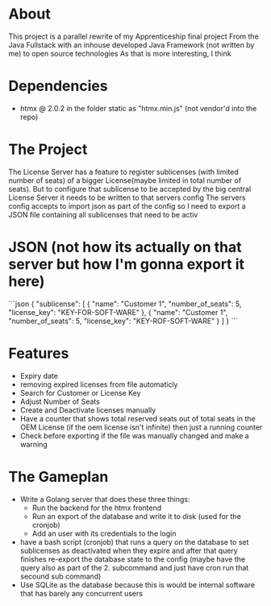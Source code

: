 # About
This project is a parallel rewrite of my Apprenticeship final project
From the Java Fullstack with an inhouse developed Java Framework (not written by me) to open source technologies
As that is more interesting, I think
# Dependencies
- htmx @ 2.0.2 in the folder static as "htmx.min.js" (not vendor'd into the repo)
# The Project
The License Server has a feature to register sublicenses (with limited number of seats) of a bigger License(maybe limited in total number of seats).
But to configure that sublicense to be accepted by the big central License Server it needs to be written to that servers config
The servers config accepts to import json as part of the config so I need to export a JSON file containing all sublicenses that need to be activ
# JSON (not how its actually on that server but how I'm gonna export it here)
´´´json
{
    "sublicense": [
        {
            "name": "Customer 1",
            "number_of_seats": 5,
            "license_key": "KEY-FOR-SOFT-WARE"
        },
        {
            "name": "Customer 1",
            "number_of_seats": 5,
            "license_key": "KEY-ROF-SOFT-WARE"
        }
    ]
}
´´´
# Features
- Expiry date
- removing expired licenses from file automaticly
- Search for Customer or License Key
- Adjust Number of Seats
- Create and Deactivate licenses manually
- Have a counter that shows total reserved seats out of total seats in the OEM License (if the oem license isn't infinite) then just a running counter
- Check before exporting if the file was manually changed and make a warning
# The Gameplan
- Write a Golang server that does these three things:
    - Run the backend for the htmx frontend
    - Run an export of the database and write it to disk (used for the cronjob)
    - Add an user with its credentials to the login
- have a bash script (cronjob) that runs a query on the database to set sublicenses as deactivated when they expire and after that query finishes re-export the database state to the config
(maybe have the query also as part of the 2. subcommand and just have cron run that secound sub command)
- Use SQLite as the database because this is would be internal software that has barely any concurrent users
